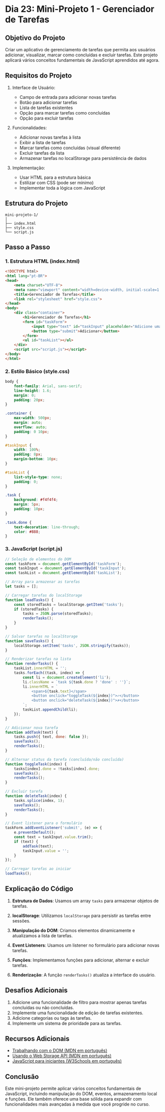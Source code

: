 # Dia 23: Mini-Projeto 1 - Gerenciador de Tarefas

## Objetivo do Projeto
Criar um aplicativo de gerenciamento de tarefas que permita aos usuários adicionar, visualizar, marcar como concluídas e excluir tarefas. Este projeto aplicará vários conceitos fundamentais de JavaScript aprendidos até agora.

## Requisitos do Projeto

1. Interface de Usuário:
   - Campo de entrada para adicionar novas tarefas
   - Botão para adicionar tarefas
   - Lista de tarefas existentes
   - Opção para marcar tarefas como concluídas
   - Opção para excluir tarefas

2. Funcionalidades:
   - Adicionar novas tarefas à lista
   - Exibir a lista de tarefas
   - Marcar tarefas como concluídas (visual diferente)
   - Excluir tarefas da lista
   - Armazenar tarefas no localStorage para persistência de dados

3. Implementação:
   - Usar HTML para a estrutura básica
   - Estilizar com CSS (pode ser mínimo)
   - Implementar toda a lógica com JavaScript

## Estrutura do Projeto

```
mini-projeto-1/
│
├── index.html
├── style.css
└── script.js
```

## Passo a Passo

### 1. Estrutura HTML (index.html)

```html
<!DOCTYPE html>
<html lang="pt-BR">
<head>
    <meta charset="UTF-8">
    <meta name="viewport" content="width=device-width, initial-scale=1.0">
    <title>Gerenciador de Tarefas</title>
    <link rel="stylesheet" href="style.css">
</head>
<body>
    <div class="container">
        <h1>Gerenciador de Tarefas</h1>
        <form id="taskForm">
            <input type="text" id="taskInput" placeholder="Adicione uma nova tarefa" required>
            <button type="submit">Adicionar</button>
        </form>
        <ul id="taskList"></ul>
    </div>
    <script src="script.js"></script>
</body>
</html>
```

### 2. Estilo Básico (style.css)

```css
body {
    font-family: Arial, sans-serif;
    line-height: 1.6;
    margin: 0;
    padding: 20px;
}

.container {
    max-width: 500px;
    margin: auto;
    overflow: auto;
    padding: 0 10px;
}

#taskInput {
    width: 100%;
    padding: 8px;
    margin-bottom: 10px;
}

#taskList {
    list-style-type: none;
    padding: 0;
}

.task {
    background: #f4f4f4;
    margin: 5px;
    padding: 10px;
}

.task.done {
    text-decoration: line-through;
    color: #888;
}
```

### 3. JavaScript (script.js)

```javascript
// Seleção de elementos do DOM
const taskForm = document.getElementById('taskForm');
const taskInput = document.getElementById('taskInput');
const taskList = document.getElementById('taskList');

// Array para armazenar as tarefas
let tasks = [];

// Carregar tarefas do localStorage
function loadTasks() {
    const storedTasks = localStorage.getItem('tasks');
    if (storedTasks) {
        tasks = JSON.parse(storedTasks);
        renderTasks();
    }
}

// Salvar tarefas no localStorage
function saveTasks() {
    localStorage.setItem('tasks', JSON.stringify(tasks));
}

// Renderizar tarefas na lista
function renderTasks() {
    taskList.innerHTML = '';
    tasks.forEach((task, index) => {
        const li = document.createElement('li');
        li.className = `task ${task.done ? 'done' : ''}`;
        li.innerHTML = `
            <span>${task.text}</span>
            <button onclick="toggleTask(${index})">✓</button>
            <button onclick="deleteTask(${index})">✗</button>
        `;
        taskList.appendChild(li);
    });
}

// Adicionar nova tarefa
function addTask(text) {
    tasks.push({ text, done: false });
    saveTasks();
    renderTasks();
}

// Alternar status da tarefa (concluída/não concluída)
function toggleTask(index) {
    tasks[index].done = !tasks[index].done;
    saveTasks();
    renderTasks();
}

// Excluir tarefa
function deleteTask(index) {
    tasks.splice(index, 1);
    saveTasks();
    renderTasks();
}

// Event listener para o formulário
taskForm.addEventListener('submit', (e) => {
    e.preventDefault();
    const text = taskInput.value.trim();
    if (text) {
        addTask(text);
        taskInput.value = '';
    }
});

// Carregar tarefas ao iniciar
loadTasks();
```

## Explicação do Código

1. **Estrutura de Dados**: Usamos um array `tasks` para armazenar objetos de tarefas.

2. **localStorage**: Utilizamos `localStorage` para persistir as tarefas entre sessões.

3. **Manipulação do DOM**: Criamos elementos dinamicamente e atualizamos a lista de tarefas.

4. **Event Listeners**: Usamos um listener no formulário para adicionar novas tarefas.

5. **Funções**: Implementamos funções para adicionar, alternar e excluir tarefas.

6. **Renderização**: A função `renderTasks()` atualiza a interface do usuário.

## Desafios Adicionais

1. Adicione uma funcionalidade de filtro para mostrar apenas tarefas concluídas ou não concluídas.
2. Implemente uma funcionalidade de edição de tarefas existentes.
3. Adicione categorias ou tags às tarefas.
4. Implemente um sistema de prioridade para as tarefas.

## Recursos Adicionais

- [Trabalhando com o DOM (MDN em português)](https://developer.mozilla.org/pt-BR/docs/Web/API/Document_Object_Model/Introduction)
- [Usando o Web Storage API (MDN em português)](https://developer.mozilla.org/pt-BR/docs/Web/API/Web_Storage_API/Using_the_Web_Storage_API)
- [JavaScript para iniciantes (W3Schools em português)](https://www.w3schools.com/js/default.asp)

## Conclusão

Este mini-projeto permite aplicar vários conceitos fundamentais de JavaScript, incluindo manipulação do DOM, eventos, armazenamento local e funções. Ele também oferece uma base sólida para expandir com funcionalidades mais avançadas à medida que você progride no curso.

